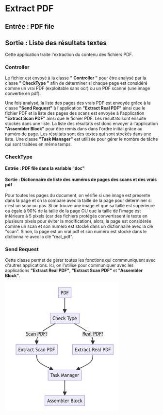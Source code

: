 # Extract PDF

## Entrée :  PDF file 

## Sortie : Liste des résultats textes

Cette application traite l'extraction du contenu des fichiers PDF. 

### Controller 

Le fichier est envoyé à la classe **" Controller "** pour être analysé par la classe **" CheckType "** afin de déterminer si chaque page est considéré comme un vrai PDF (exploitable sans ocr) ou un PDF scanné (une image convertie en pdf). 

Une fois analysé, la liste des pages des vrais PDF est envoyée grâce à la classe **"Send Request"** à l'application **"Extract Real PDF"** ainsi que le fichier PDF et la liste des pages des scans est envoyée à l'application **"Extract Scan PDF"** ainsi que le fichier PDF. Les résultats sont ensuite stockés dans une liste. La liste des résultats est donc envoyer à l'application **"Assembler Block"** pour être remis dans dans l'ordre initial grâce au numéro de page. Les résultats sont des textes qui sont stockés dans une liste. Une classe **"Task Manager"** est utilisée pour gérer le nombre de tâche qui sont traitées en même temps.


### CheckType
#### Entrée : PDF file dans la variable "doc"
#### Sortie : Dictionnaire de liste des numéros de pages des scans et des vrais pdf

Pour toutes les pages du document, on vérifie si une image est présente dans la page et on la compare avec la taille de la page pour déterminer si c’est un scan ou pas. Si on trouve une image et que sa taille est supérieure ou égale à 90% de la taille de la page OU que la taille de l’image est inférieure à 5 pixels (car des fichiers protégés convertissent le texte en plusieurs pixels pour éviter la modification), alors, la page est considérée comme un scan et son numéro est stocké dans un dictionnaire avec la clé "scan". Sinon, la page est un vrai pdf et son numéro est stocké dans le dictionnaire avec la clé "real_pdf".


### Send Request

Cette classe permet de gérer toutes les fonctions qui commnuniquent avec d'autres applications. Ici, on l'utilise pour communiquer avec les applications **"Extract Real PDF"**, **"Extract Scan PDF"**  et **"Assembler Block"**.

![alt text](<Graph/ExtractPDF_graph.png>)



